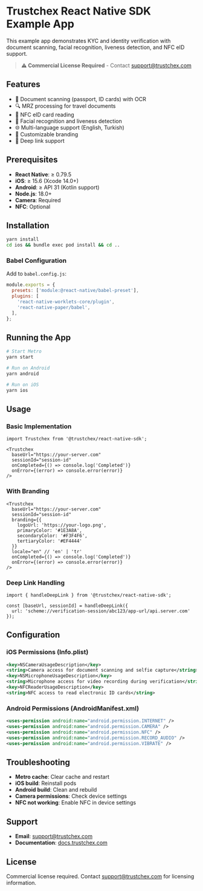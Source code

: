 # Trustchex React Native SDK Example App

This example app demonstrates KYC and identity verification with document scanning, facial recognition, liveness detection, and NFC eID support.

> **⚠️ Commercial License Required** - Contact [support@trustchex.com](mailto:support@trustchex.com)

## Features

- 📄 Document scanning (passport, ID cards) with OCR
- 🔍 MRZ processing for travel documents
- 📱 NFC eID card reading
- 👤 Facial recognition and liveness detection
- 🌐 Multi-language support (English, Turkish)
- 🎨 Customizable branding
- 🔗 Deep link support

## Prerequisites

- **React Native**: ≥ 0.79.5
- **iOS**: ≥ 15.6 (Xcode 14.0+)
- **Android**: ≥ API 31 (Kotlin support)
- **Node.js**: 18.0+
- **Camera**: Required
- **NFC**: Optional

## Installation

```sh
yarn install
cd ios && bundle exec pod install && cd ..
```

### Babel Configuration

Add to `babel.config.js`:

```js
module.exports = {
  presets: ['module:@react-native/babel-preset'],
  plugins: [
    'react-native-worklets-core/plugin',
    'react-native-paper/babel',
  ],
};
```

## Running the App

```sh
# Start Metro
yarn start

# Run on Android
yarn android

# Run on iOS
yarn ios
```

## Usage

### Basic Implementation

```tsx
import Trustchex from '@trustchex/react-native-sdk';

<Trustchex
  baseUrl="https://your-server.com"
  sessionId="session-id"
  onCompleted={() => console.log('Completed')}
  onError={(error) => console.error(error)}
/>
```

### With Branding

```tsx
<Trustchex
  baseUrl="https://your-server.com"
  sessionId="session-id"
  branding={{
    logoUrl: 'https://your-logo.png',
    primaryColor: '#1E3A8A',
    secondaryColor: '#F3F4F6',
    tertiaryColor: '#EF4444'
  }}
  locale="en" // 'en' | 'tr'
  onCompleted={() => console.log('Completed')}
  onError={(error) => console.error(error)}
/>
```

### Deep Link Handling

```tsx
import { handleDeepLink } from '@trustchex/react-native-sdk';

const [baseUrl, sessionId] = handleDeepLink({
  url: 'scheme://verification-session/abc123/app-url/api.server.com'
});
```

## Configuration

### iOS Permissions (Info.plist)

```xml
<key>NSCameraUsageDescription</key>
<string>Camera access for document scanning and selfie capture</string>
<key>NSMicrophoneUsageDescription</key>
<string>Microphone access for video recording during verification</string>
<key>NFCReaderUsageDescription</key>
<string>NFC access to read electronic ID cards</string>
```

### Android Permissions (AndroidManifest.xml)

```xml
<uses-permission android:name="android.permission.INTERNET" />
<uses-permission android:name="android.permission.CAMERA" />
<uses-permission android:name="android.permission.NFC" />
<uses-permission android:name="android.permission.RECORD_AUDIO" />
<uses-permission android:name="android.permission.VIBRATE" />
```

## Troubleshooting

- **Metro cache**: Clear cache and restart
- **iOS build**: Reinstall pods
- **Android build**: Clean and rebuild
- **Camera permissions**: Check device settings
- **NFC not working**: Enable NFC in device settings

## Support

- **Email**: [support@trustchex.com](mailto:support@trustchex.com)
- **Documentation**: [docs.trustchex.com](https://docs.trustchex.com)

## License

Commercial license required. Contact [support@trustchex.com](mailto:support@trustchex.com) for licensing information.
